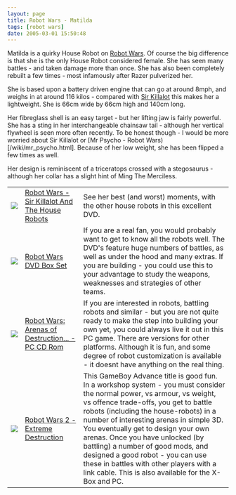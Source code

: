 ```yaml
---
layout: page
title: Robot Wars - Matilda
tags: [robot wars]
date: 2005-03-01 15:50:48
---
```

Matilda is a quirky House Robot on [Robot Wars](/wiki/robot_wars.html).
Of course the big difference is that she is the only House Robot considered female.
She has seen many battles - and taken damage more than once.
She has also been completely rebuilt a few times - most infamously after Razer pulverized her.

She is based upon a battery driven engine that can go at around 8mph, and weighs in at around 116 kilos - compared with [Sir Killalot](/2005/03/01/sir-killalot) this makes her a lightweight.
She is 66cm wide by 66cm high and 140cm long.

Her fibreglass shell is an easy target - but her lifting jaw is fairly powerful.
She has a sting in her interchangeable chainsaw tail - although her vertical flywheel is seen more often recently.
To be honest though - I would be more worried about Sir Killalot or [Mr Psycho - Robot Wars)[/wiki/mr_psycho.html].
Because of her low weight, she has been flipped a few times as well.

Her design is reminiscent of a triceratops crossed with a stegosaurus - although her collar has a slight hint of Ming The Merciless.

<table class="table">
<tr> <td> <a class="internal" href="http://www.amazon.co.uk/exec/obidos/ASIN/B00006BT9P/orionrobots-21" target="_blank"> <img class="img-responsive" src="https://images-na.ssl-images-amazon.com/images/I/A15hpQ54BBL._SY679_.jpg"/> </a> </td> <td> <a href="http://www.amazon.co.uk/exec/obidos/ASIN/B00006BT9P/orionrobots-21" rel="external" target="_blank">Robot Wars - Sir Killalot And The House Robots</a> </td> <td> See her best (and worst) moments, with the other house robots in this excellent DVD.</td> </tr>
<tr> <td> <a class="internal" href="http://www.amazon.co.uk/exec/obidos/ASIN/B00006G9Y0/orionrobots-21" target="_blank"> <img class="img-responsive" src="https://images-na.ssl-images-amazon.com/images/I/51Y7F6MA4XL.jpg"/> </a> </td> <td> <a href="http://www.amazon.co.uk/exec/obidos/ASIN/B00006G9Y0/orionrobots-21" rel="external" target="_blank">Robot Wars DVD Box Set</a> </td> <td> If you are a real fan, you would probably want to get to know all the robots well. The DVD's feature huge numbers of battles, as well as under the hood and many extras. If you are building - you could use this to your advantage to study the weapons, weaknesses and strategies of other teams.</td> </tr>
<tr> <td> <a class="internal" href="http://www.amazon.co.uk/exec/obidos/ASIN/B00008UEMW/orionrobots-21" target="_blank"> <img class="img-responsive" src="https://images-na.ssl-images-amazon.com/images/I/51WNWZYDTQL.jpg"/> </a> </td> <td> <a href="http://www.amazon.co.uk/exec/obidos/ASIN/B00008UEMW/orionrobots-21" rel="external" target="_blank">Robot Wars: Arenas of Destruction... - PC CD Rom</a> </td> <td> If you are interested in robots, battling robots and similar - but you are not quite ready to make the step into building your own yet, you could always live it out in this PC game. There are versions for other platforms. Although it is fun, and some degree of robot customization is available - it doesnt have anything on the real thing.</td> </tr>
<tr> <td> <a class="internal" href="http://www.amazon.co.uk/exec/obidos/ASIN/B00006LJZI/orionrobots-21" target="_blank"> <img class="img-responsive" src="https://images-na.ssl-images-amazon.com/images/I/51JSC97BZ5L.jpg"/> </a> </td>
<td> <a href="http://www.amazon.co.uk/exec/obidos/ASIN/B00006LJZI/orionrobots-21" rel="external" target="_blank">Robot Wars 2 - Extreme Destruction</a> </td>
<td> This GameBoy Advance title is good fun. In a workshop system - you must consider the normal power, vs armour, vs weight, vs offence trade-offs, you get to battle robots (including the house-robots) in a number of interesting arenas in simple 3D. You eventually get to design your own arenas. Once you have unlocked (by battling) a number of good mods, and designed a good robot - you can use these in battles with other players with a link cable. This is also available for the X-Box and PC.</td>
</tr> </table>
